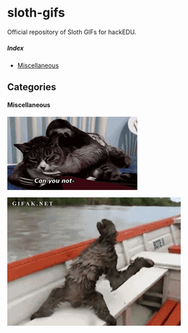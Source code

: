 # sloth-gifs

Official repository of Sloth GIFs for hackEDU.

##### Index

* [Miscellaneous](https://github.com/hackedu/sloth-gifs#Miscellaneous)

## Categories

#### Miscellaneous

![Shhhhhhh](shhhhhhh.gif)

![Why not?](why_not.gif)
